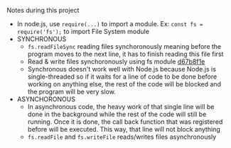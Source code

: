 Notes during this project

- In node.js, use `require(...)` to import a module. Ex: `const fs = require('fs');` to import File System module
- SYNCHRONOUS
  - `fs.readFileSync` reading files synchoronously meaning before the program moves to the next line, it has to finish reading this file first
  - Read & write files synchoronously using fs module <a href="https://github.com/ngannguyen117/Node.js-Bootcamp/commit/d67b8f1efa545b51dde4118c3b6293ec03b5a4b5">d67b8f1e</a>
  - Synchronous doesn't work well with Node.js because Node.js is single-threaded so if it waits for a line of code to be done before working on anything else, the rest of the code will be blocked and the program will be very slow.
- ASYNCHORONOUS
  - In asynchronous code, the heavy work of that single line will be done in the background while the rest of the code will still be running. Once it is done, the call back function that was registered before will be executed. This way, that line will not block anything
  - `fs.readFile` and `fs.writeFile` reads/writes files asynchronously
